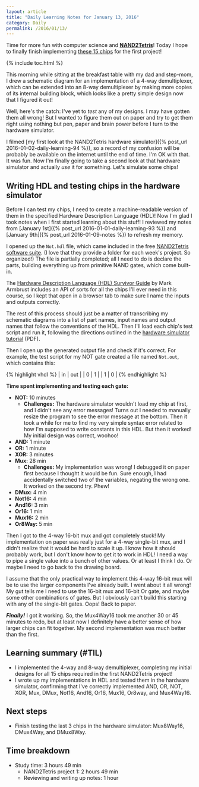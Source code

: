 ```yaml
---
layout: article
title: "Daily Learning Notes for January 13, 2016"
category: Daily
permalink: /2016/01/13/
---
```


Time for more fun with computer science and [**NAND2Tetris**](http://nand2tetris.org/)! Today I hope to finally finish implementing [these 15 chips](http://nand2tetris.org/01.php) for the first project! 

{% include toc.html %}

This morning while sitting at the breakfast table with my dad and step-mom, I drew a schematic diagram for an implementation of a 4-way demultiplexer, which can be extended into an 8-way demultiplexer by making more copies of its internal building block, which looks like a pretty simple design now that I figured it out!

Well, here's the catch: I've yet to *test* any of my designs. I may have gotten them all wrong! But I wanted to figure them out on paper and try to get them right using nothing but pen, paper and brain power before I turn to the hardware simulator.

I filmed [my first look at the NAND2Tetris hardware simulator]({% post_url 2016-01-02-daily-learning-94 %}), so a record of my confusion will be probably be available on the internet until the end of time. I'm OK with that. It was fun. Now I'm finally going to take a second look at that hardware simulator and actually *use* it for something. Let's simulate some chips!

## Writing HDL and testing chips in the hardware simulator

Before I can test my chips, I need to create a machine-readable version of them in the specified Hardware Description Language (HDL)! Now I'm glad I took notes when I first started learning about this stuff! I reviewed my notes from [January 1st]({% post_url 2016-01-01-daily-learning-93 %}) and [January 9th]({% post_url 2016-01-09-notes %}) to refresh my memory.

I opened up the `Not.hdl` file, which came included in the free [NAND2Tetris software suite](http://nand2tetris.org/software.php). (I love that they provide a folder for each week's project. So organized!) The file is partially completed; all I need to do is declare the parts, building everything up from primitive NAND gates, which come built-in.

The [Hardware Description Language (HDL) Survivor Guide](http://nand2tetris.org/software/HDL%20Survival%20Guide.html) by Mark Armbrust includes an API of sorts for all the chips I'll ever need in this course, so I kept that open in a browser tab to make sure I name the inputs and outputs correctly.

The rest of this process should just be a matter of transcribing my schematic diagrams into a list of part names, input names and output names that follow the conventions of the HDL. Then I'll load each chip's test script and run it, following the directions outlined in the [hardware simulator tutorial](http://nand2tetris.org/tutorials/PDF/Hardware%20Simulator%20Tutorial.pdf) (PDF).

Then I open up the generated output file and check if it's correct. For example, the test script for my NOT gate created a file named `Not.out`, which contains this:

{% highlight vhdl %}
|  in   |  out  |
|   0   |   1   |
|   1   |   0   |
{% endhighlight %}

**Time spent implementing and testing each gate:**

- **NOT:** 10 minutes
  - **Challenges:** The hardware simulator wouldn't load my chip at first, and I didn't see any error messages! Turns out I needed to manually resize the program to see the error message at the bottom. Then it took a while for me to find my very simple syntax error related to how I'm supposed to write constants in this HDL. But then it worked! My initial design was correct, woohoo!
- **AND:** 1 minute
- **OR:** 1 minute
- **XOR:** 3 minutes
- **Mux:** 28 min
  - **Challenges:** My implementation was wrong! I debugged it on paper first because I thought it would be fun. Sure enough, I had accidentally switched two of the variables, negating the wrong one. It worked on the second try. Phew!
- **DMux:** 4 min
- **Not16:** 4 min
- **And16:** 3 min
- **Or16:** 1 min
- **Mux16:** 2 min
- **Or8Way:** 5 min

Then I got to the 4-way 16-bit mux and got completely stuck! My implementation on paper was really just for a 4-way single-bit mux, and I didn't realize that it would be hard to scale it up. I know how it should probably work, but I don't know how to get it to work in HDL! I need a way to pipe a single value into a bunch of other values. Or at least I think I do. Or maybe I need to go back to the drawing board.

I assume that the only practical way to implement this 4-way 16-bit mux will be to use the larger components I've already built. I went about it all wrong! My gut tells me I need to use the 16-bit mux and 16-bit Or gate, and maybe some other combinations of gates. But I obviously can't build this starting with any of the single-bit gates. Oops! Back to paper.

***Finally!*** I got it working. So, the Mux4Way16 took me another 30 or 45 minutes to redo, but at least now I definitely have a better sense of how larger chips can fit together. My second implementation was much better than the first.

## Learning summary (#TIL)

- I implemented the 4-way and 8-way demultiplexer, completing my initial designs for all 15 chips required in the first NAND2Tetris project!
- I wrote up my implementations in HDL and tested them in the hardware simulator, confirming that I've correctly implemented AND, OR, NOT, XOR, Mux, DMux, Not16, And16, Or16, Mux16, Or8way, and Mux4Way16.

## Next steps

- Finish testing the last 3 chips in the hardware simulator: Mux8Way16, DMux4Way, and DMux8Way.

## Time breakdown

- Study time: 3 hours 49 min
  - NAND2Tetris project 1: 2 hours 49 min
  - Reviewing and writing up notes: 1 hour